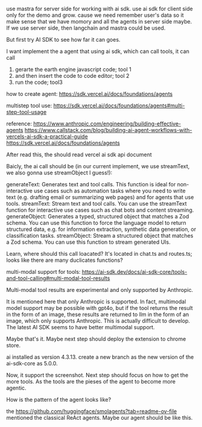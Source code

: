 use mastra for server side for working with ai sdk. use ai sdk for client side only for the demo and grow. cause we need remember user's data so it make sense that we have momory and all the agents in server side maybe. If we use server side, then langchain and mastra could be used.

But first try AI SDK to see how far it can goes.

I want implement the a agent that using ai sdk, which can call tools, it can call

1. gerarte the earth engine javascript code; tool 1
2. and then insert the code to code editor; tool 2
3. run the code; tool3

how to create agent: https://sdk.vercel.ai/docs/foundations/agents

multistep tool use: https://sdk.vercel.ai/docs/foundations/agents#multi-step-tool-usage

reference:
https://www.anthropic.com/engineering/building-effective-agents
https://www.callstack.com/blog/building-ai-agent-workflows-with-vercels-ai-sdk-a-practical-guide
https://sdk.vercel.ai/docs/foundations/agents

After read this, the should read vercel ai sdk api document

Baicly, the ai call should be (in our current implement, we use streamText, we also gonna use streamObject I guess!):

generateText: Generates text and tool calls. This function is ideal for non-interactive use cases such as automation tasks where you need to write text (e.g. drafting email or summarizing web pages) and for agents that use tools.
streamText: Stream text and tool calls. You can use the streamText function for interactive use cases such as chat bots and content streaming.
generateObject: Generates a typed, structured object that matches a Zod schema. You can use this function to force the language model to return structured data, e.g. for information extraction, synthetic data generation, or classification tasks.
streamObject: Stream a structured object that matches a Zod schema. You can use this function to stream generated UIs.

Learn, where should this call loacated?
It's located in chat.ts and routes.ts;
looks like there are many duclicates functions?

multi-modal support for tools:
https://ai-sdk.dev/docs/ai-sdk-core/tools-and-tool-calling#multi-modal-tool-results

Multi-modal tool results are experimental and only supported by Anthropic.

It is mentioned here that only Anthropic is supported. In fact, multimodal model support may be possible with gpt4o, but if the tool returns the result in the form of an image, these results are returned to llm in the form of an image, which only supports Anthropic. This is actually difficult to develop.
The latest AI SDK seems to have better multimodal support.

Maybe that's it. Maybe next step should deploy the extension to chrome store.

ai installed as version 4.3.13. create a new branch as the new version of the ai-sdk-core as 5.0.0.

Now, it support the screenshot.
Next step should focus on how to get the more tools. As the tools are the pieses of the agent to become more agentic.

How is the pattern of the agent looks like?

the https://github.com/huggingface/smolagents?tab=readme-ov-file mentioned the classical ReAct agents. Maybe our agent should be like this.